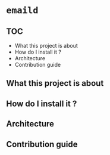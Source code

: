# ```emaild```

## TOC

* What this project is about
* How do I install it ?
* Architecture
* Contribution guide

## What this project is about

## How do I install it ?

## Architecture

## Contribution guide

